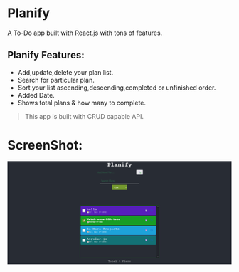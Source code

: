 # Planify

A To-Do app built with React.js with tons of features.

## Planify Features:

- Add,update,delete your plan list.
- Search for particular plan.
- Sort your list ascending,descending,completed or unfinished order.
- Added Date.
- Shows total plans & how many to complete.

> This app is built with CRUD capable API.

# ScreenShot:

![ss](SS.png)
